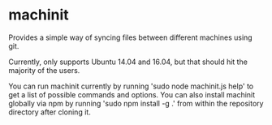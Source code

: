 # machinit

Provides a simple way of syncing files between different machines using git.

Currently, only supports Ubuntu 14.04 and 16.04, but that should hit the majority of the users.

You can run machinit currently by running 'sudo node machinit.js help' to get a list of possible commands and options.
You can also install machinit globally via npm by running 'sudo npm install -g .' from within the repository directory after cloning it.
